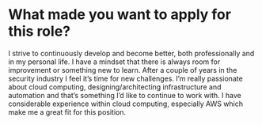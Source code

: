 # What made you want to apply for this role?

I strive to continuously develop and become better, both professionally and
in my personal life. I have a mindset that there is always room for
improvement or something new to learn. After a couple of years in the
security industry I feel it’s time for new challenges. I’m really passionate
about cloud computing, designing/architecting infrastructure and automation
and that’s something I’d like to continue to work with. I have considerable
experience within cloud computing, especially AWS which make me a great fit
for this position.
